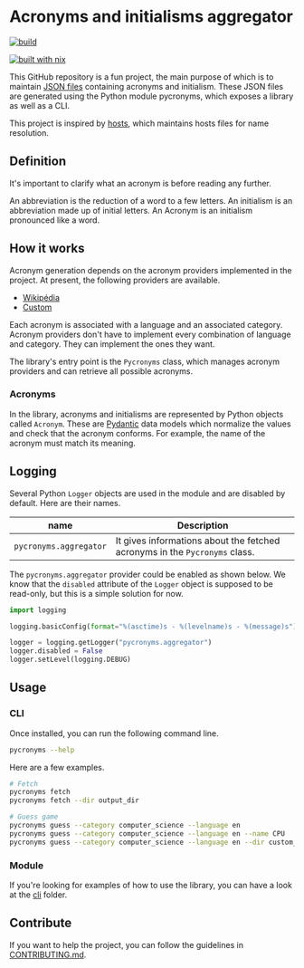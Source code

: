 # Acronyms and initialisms aggregator 

[![build](https://github.com/theobori/pycronyms/actions/workflows/build.yml/badge.svg)](https://github.com/theobori/pycronyms/actions/workflows/build.yml)

[![built with nix](https://builtwithnix.org/badge.svg)](https://builtwithnix.org)

This GitHub repository is a fun project, the main purpose of which is to maintain [JSON files](pycronyms_output) containing acronyms and initialism. These JSON files are generated using the Python module pycronyms, which exposes a library as well as a CLI.

This project is inspired by [hosts](https://github.com/StevenBlack/hosts), which maintains hosts files for name resolution.

## Definition

It's important to clarify what an acronym is before reading any further.

An abbreviation is the reduction of a word to a few letters.
An initialism is an abbreviation made up of initial letters.
An Acronym is an initialism pronounced like a word.

## How it works

Acronym generation depends on the acronym providers implemented in the project. At present, the following providers are available.
- [Wikipédia](pycronyms/providers/wikipedia.py)
- [Custom](pycronyms/providers/custom.py)

Each acronym is associated with a language and an associated category. Acronym providers don't have to implement every combination of language and category. They can implement the ones they want.

The library's entry point is the `Pycronyms` class, which manages acronym providers and can retrieve all possible acronyms.

### Acronyms

In the library, acronyms and initialisms are represented by Python objects called `Acronym`. These are [Pydantic](https://docs.pydantic.dev/latest/) data models which normalize the values and check that the acronym conforms. For example, the name of the acronym must match its meaning.

## Logging

Several Python `Logger` objects are used in the module and are disabled by default. Here are their names.

| name | Description |
| - | - |
| `pycronyms.aggregator` | It gives informations about the fetched acronyms in the `Pycronyms` class.  |

The `pycronyms.aggregator` provider could be enabled as shown below. We know that the `disabled` attribute of the `Logger` object is supposed to be read-only, but this is a simple solution for now.

```python
import logging

logging.basicConfig(format="%(asctime)s - %(levelname)s - %(message)s")

logger = logging.getLogger("pycronyms.aggregator")
logger.disabled = False
logger.setLevel(logging.DEBUG)
```

## Usage

### CLI

Once installed, you can run the following command line.

```bash
pycronyms --help
```

Here are a few examples.

```bash
# Fetch
pycronyms fetch
pycronyms fetch --dir output_dir

# Guess game
pycronyms guess --category computer_science --language en
pycronyms guess --category computer_science --language en --name CPU
pycronyms guess --category computer_science --language en --dir custom_input_dir
```

### Module

If you're looking for examples of how to use the library, you can have a look at the [cli](pycronyms/cli) folder.

## Contribute

If you want to help the project, you can follow the guidelines in [CONTRIBUTING.md](./CONTRIBUTING.md).
